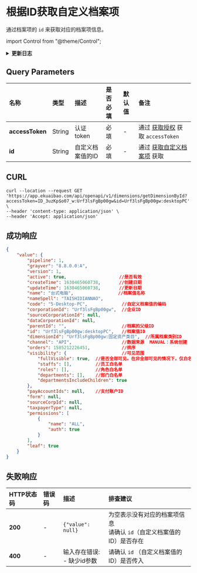 # 根据ID获取自定义档案项
通过档案项的 `id` 来获取对应的档案项信息。

import Control from "@theme/Control";

<Control
method="GET"
url="/api/openapi/v1/dimensions/getDimensionById"
/>

<details>
  <summary><b>更新日志</b></summary>
  <div>

  [**1.8.0**](/updateLog/update-log#180) &emsp; -> 🐞 **成功响应** 中可获取新增的 `channel`（数据来源）字段。<br/>
  [**0.7.159**](/updateLog/update-log#07159) -> 🆕 新增了本接口。<br/>

  </div>
</details>

## Query Parameters

| 名称 | 类型 | 描述 | 是否必填 | 默认值 | 备注 |
| :--- | :--- | :--- | :--- |:--- | :--- |
| **accessToken** | String | 认证token	   | 必填  | - | 通过 [获取授权](/docs/open-api/getting-started/auth) 获取 `accessToken` |
| **id**          | String | 自定义档案值的ID | 必填  | - | 通过 [获取自定义档案项](/docs/open-api/dimensions/get-dimension-items) 获取 |

## CURL
```shell
curl --location --request GET 'https://app.ekuaibao.com/api/openapi/v1/dimensions/getDimensionById?accessToken=ID_3uzKp$o07_w:Urf3lsFgBp00gw&id=Urf3lsFgBp00gw:desktopPC' \
--header 'content-type: application/json' \
--header 'Accept: application/json'
```

## 成功响应
```json
{
    "value": {
        "pipeline": 1,
        "grayver": "8.8.0.0:A",
        "version": 1,
        "active": true,                    //是否有效
        "createTime": 1630465060738,       //创建日期
        "updateTime": 1630465060738,       //更新日期
        "name": "台式电脑",                 //档案值名称
        "nameSpell": "TAISHIDIANNAO",
        "code": "5-Desktop-PC",             //自定义档案值的编码
        "corporationId": "Urf3lsFgBp00gw",  //企业ID
        "sourceCorporationId": null,
        "dataCorporationId": null,
        "parentId": "",                     //档案的父级ID
        "id": "Urf3lsFgBp00gw:desktopPC",   //档案值ID
        "dimensionId": "Urf3lsFgBp00gw:固定资产类目",  //所属档案类别ID
        "channel": "API",                   //数据来源  MANUAL：系统创建  API：接口创建
        "orders": 1585212226451,            //排序
        "visibility": {                     //可见范围
            "fullVisible": true,  //是否全部可见。在非全部可见的情况下，仅白名单内的员工可见。
            "staffs": [],         //员工白名单
            "roles": [],          //角色白名单
            "departments": [],    //部门白名单
            "departmentsIncludeChildren": true
        },
        "payAccountIds": null,    //支付账户ID
        "form": null,
        "sourceCorpId": null,
        "taxpayerType": null,
        "permissions": [
            {
                "name": "ALL",
                "auth": true
            }
        ],
        "leaf": true
    }
}
```

## 失败响应

| HTTP状态码 | 错误码 | 描述 | 排查建议 |
| :--- | :--- | :--- | :--- |
| **200** | - | `{"value": null}` | 为空表示没有对应的档案项信息<br/>请确认 `id`（自定义档案值的ID）是否存在 | 
| **400** | - | 输入存在错误:<br/>- 缺少id参数 | 请确认 `id` （自定义档案值的ID）是否传入 | 

